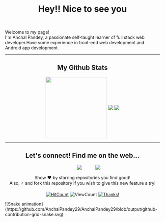 <h1 align="center">Hey!! Nice to see you</h1>
<br>
</p>
Welcome to my page!<br>
I'm Anchal Pandey, a passionate self-taught learner of full stack web developer.Have some experience in front-end web development and Android app development.
<hr>

<h2 align="center">My Github Stats</h2>
<p align="center">
<img align="center" height="200px" src="https://github-readme-stats.vercel.app/api/top-langs/?username=AnchalPandey29&layout=compact&bg_color=0,73FA79,73FDFF,7A81FF&theme=graywhite&langs_count=10">

<img align="center" src="https://github-readme-stats.vercel.app/api?username=AnchalPandey29&count_private=true&show_icons=trueline_height=21&bg_color=0,EC6C6C,FFD479,FFFC79,73FA79&theme=graywhite">

<img align="center" src="https://github-readme-streak-stats.herokuapp.com/?user=AnchalPandey29&theme=dracula">	

</p>

<hr>
<div align="center">
<h2>Let's connect! Find me on the web...
</h2>


<a href="https://github.com/AnchalPandey29" target="_blank" style="padding:40px;"><img src="https://img.shields.io/badge/Github-AnchalPandey29-green?style=for-the-badge&logo=github"></a>
<a href="mailto:anchal29pandey@gmail.com" target="_blank"><img src="https://img.shields.io/badge/Email-anchal29pandey@gmail.com-teal?style=for-the-badge&logo=gmail"></a>

<p>Show ❤️ by starring repositories you find good!<br>
Also, ⭐️ and fork this repository if you wish to give this new feature a try!</p>
</div>


<div align="center">
  
[![HitCount](http://hits.dwyl.com/AnchalPandey29/AnchalPandey29.svg)](http://hits.dwyl.com/AnchalPandey29/AnchalPandey29) ![ViewCount](https://views.whatilearened.today/views/github/AnchalPandey29/AnchalPandey29.svg) [![Thanks!](https://img.shields.io/badge/Thanks%20for%20visiting-!-1EAEDB.svg)](https://AnchalPandey29.github.io/AnchalPandey29/)

</div>
  ![Snake animation](https://github.com/AnchalPandey29/AnchalPandey29/blob/output/github-contribution-grid-snake.svg)

